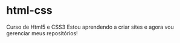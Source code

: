 # html-css
 Curso de Html5 e CSS3
 Estou aprendendo a criar sites e agora vou gerenciar meus repositórios!
